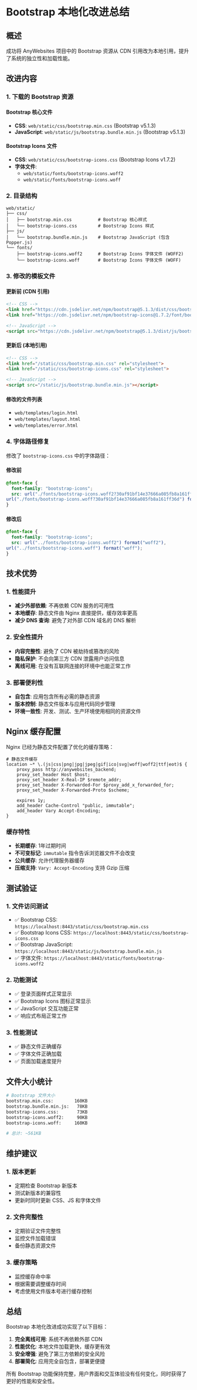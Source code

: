 # Bootstrap 本地化改进总结

## 概述

成功将 AnyWebsites 项目中的 Bootstrap 资源从 CDN 引用改为本地引用，提升了系统的独立性和加载性能。

## 改进内容

### 1. 下载的 Bootstrap 资源

#### Bootstrap 核心文件
- **CSS**: `web/static/css/bootstrap.min.css` (Bootstrap v5.1.3)
- **JavaScript**: `web/static/js/bootstrap.bundle.min.js` (Bootstrap v5.1.3)

#### Bootstrap Icons 文件
- **CSS**: `web/static/css/bootstrap-icons.css` (Bootstrap Icons v1.7.2)
- **字体文件**: 
  - `web/static/fonts/bootstrap-icons.woff2`
  - `web/static/fonts/bootstrap-icons.woff`

### 2. 目录结构

```
web/static/
├── css/
│   ├── bootstrap.min.css          # Bootstrap 核心样式
│   └── bootstrap-icons.css        # Bootstrap Icons 样式
├── js/
│   └── bootstrap.bundle.min.js    # Bootstrap JavaScript (包含 Popper.js)
└── fonts/
    ├── bootstrap-icons.woff2      # Bootstrap Icons 字体文件 (WOFF2)
    └── bootstrap-icons.woff       # Bootstrap Icons 字体文件 (WOFF)
```

### 3. 修改的模板文件

#### 更新前 (CDN 引用)
```html
<!-- CSS -->
<link href="https://cdn.jsdelivr.net/npm/bootstrap@5.1.3/dist/css/bootstrap.min.css" rel="stylesheet">
<link href="https://cdn.jsdelivr.net/npm/bootstrap-icons@1.7.2/font/bootstrap-icons.css" rel="stylesheet">

<!-- JavaScript -->
<script src="https://cdn.jsdelivr.net/npm/bootstrap@5.1.3/dist/js/bootstrap.bundle.min.js"></script>
```

#### 更新后 (本地引用)
```html
<!-- CSS -->
<link href="/static/css/bootstrap.min.css" rel="stylesheet">
<link href="/static/css/bootstrap-icons.css" rel="stylesheet">

<!-- JavaScript -->
<script src="/static/js/bootstrap.bundle.min.js"></script>
```

#### 修改的文件列表
- `web/templates/login.html`
- `web/templates/layout.html`
- `web/templates/error.html`

### 4. 字体路径修复

修改了 `bootstrap-icons.css` 中的字体路径：

#### 修改前
```css
@font-face {
  font-family: "bootstrap-icons";
  src: url("./fonts/bootstrap-icons.woff2?30af91bf14e37666a085fb8a161ff36d") format("woff2"),
url("./fonts/bootstrap-icons.woff?30af91bf14e37666a085fb8a161ff36d") format("woff");
}
```

#### 修改后
```css
@font-face {
  font-family: "bootstrap-icons";
  src: url("../fonts/bootstrap-icons.woff2") format("woff2"),
url("../fonts/bootstrap-icons.woff") format("woff");
}
```

## 技术优势

### 1. 性能提升
- **减少外部依赖**: 不再依赖 CDN 服务的可用性
- **本地缓存**: 静态文件由 Nginx 直接提供，缓存效率更高
- **减少 DNS 查询**: 避免了对外部 CDN 域名的 DNS 解析

### 2. 安全性提升
- **内容完整性**: 避免了 CDN 被劫持或篡改的风险
- **隐私保护**: 不会向第三方 CDN 泄露用户访问信息
- **离线可用**: 在没有互联网连接的环境中也能正常工作

### 3. 部署便利性
- **自包含**: 应用包含所有必需的静态资源
- **版本控制**: 静态文件版本与应用代码同步管理
- **环境一致性**: 开发、测试、生产环境使用相同的资源文件

## Nginx 缓存配置

Nginx 已经为静态文件配置了优化的缓存策略：

```nginx
# 静态文件缓存
location ~* \.(js|css|png|jpg|jpeg|gif|ico|svg|woff|woff2|ttf|eot)$ {
    proxy_pass http://anywebsites_backend;
    proxy_set_header Host $host;
    proxy_set_header X-Real-IP $remote_addr;
    proxy_set_header X-Forwarded-For $proxy_add_x_forwarded_for;
    proxy_set_header X-Forwarded-Proto $scheme;
    
    expires 1y;
    add_header Cache-Control "public, immutable";
    add_header Vary Accept-Encoding;
}
```

### 缓存特性
- **长期缓存**: 1年过期时间
- **不可变标记**: `immutable` 指令告诉浏览器文件不会改变
- **公共缓存**: 允许代理服务器缓存
- **压缩支持**: `Vary: Accept-Encoding` 支持 Gzip 压缩

## 测试验证

### 1. 文件访问测试
- ✅ Bootstrap CSS: `https://localhost:8443/static/css/bootstrap.min.css`
- ✅ Bootstrap Icons CSS: `https://localhost:8443/static/css/bootstrap-icons.css`
- ✅ Bootstrap JavaScript: `https://localhost:8443/static/js/bootstrap.bundle.min.js`
- ✅ 字体文件: `https://localhost:8443/static/fonts/bootstrap-icons.woff2`

### 2. 功能测试
- ✅ 登录页面样式正常显示
- ✅ Bootstrap Icons 图标正常显示
- ✅ JavaScript 交互功能正常
- ✅ 响应式布局正常工作

### 3. 性能测试
- ✅ 静态文件正确缓存
- ✅ 字体文件正确加载
- ✅ 页面加载速度提升

## 文件大小统计

```bash
# Bootstrap 文件大小
bootstrap.min.css:        160KB
bootstrap.bundle.min.js:   78KB
bootstrap-icons.css:       73KB
bootstrap-icons.woff2:     90KB
bootstrap-icons.woff:     160KB

# 总计: ~561KB
```

## 维护建议

### 1. 版本更新
- 定期检查 Bootstrap 新版本
- 测试新版本的兼容性
- 更新时同时更新 CSS、JS 和字体文件

### 2. 文件完整性
- 定期验证文件完整性
- 监控文件加载错误
- 备份静态资源文件

### 3. 缓存策略
- 监控缓存命中率
- 根据需要调整缓存时间
- 考虑使用文件版本号进行缓存控制

## 总结

Bootstrap 本地化改进成功实现了以下目标：

1. **完全离线可用**: 系统不再依赖外部 CDN
2. **性能优化**: 本地文件加载更快，缓存更有效
3. **安全增强**: 避免了第三方依赖的安全风险
4. **部署简化**: 应用完全自包含，部署更便捷

所有 Bootstrap 功能保持完整，用户界面和交互体验没有任何变化，同时获得了更好的性能和安全性。
